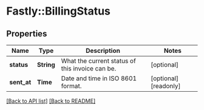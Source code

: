 # Fastly::BillingStatus

## Properties

| Name | Type | Description | Notes |
| ---- | ---- | ----------- | ----- |
| **status** | **String** | What the current status of this invoice can be. | [optional] |
| **sent_at** | **Time** | Date and time in ISO 8601 format. | [optional][readonly] |

[[Back to API list]](../../README.md#endpoints) [[Back to README]](../../README.md)

